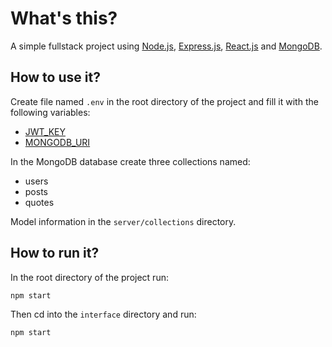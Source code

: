 # What's this?
A simple fullstack project using [Node.js](https://github.com/nodejs/node), [Express.js](https://github.com/expressjs/express), [React.js](https://github.com/facebook/react) and [MongoDB](https://github.com/mongodb/mongo).

## How to use it?
Create file named `.env` in the root directory of the project and fill it with the following variables:
- [JWT_KEY](https://jwt.io/introduction)
- [MONGODB_URI](https://www.mongodb.com/docs/manual/reference/connection-string/)

In the MongoDB database create three collections named:
- users
- posts
- quotes

Model information in the `server/collections` directory.

## How to run it?
In the root directory of the project run:

`npm start`

Then cd into the `interface` directory and run:

`npm start`